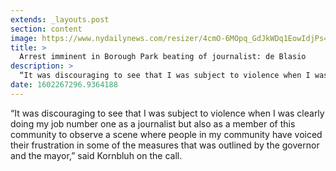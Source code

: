 ```yaml
--- 
extends: _layouts.post 
section: content 
image: https://www.nydailynews.com/resizer/4cmO-6MOpq_GdJkWDq1EowIdjPs=/1200x0/top/cloudfront-us-east-1.images.arcpublishing.com/tronc/KL7JONZNSZDXBBN5QNVOLWEIVI.JPG 
title: > 
  Arrest imminent in Borough Park beating of journalist: de Blasio 
description: > 
  “It was discouraging to see that I was subject to violence when I was clearly doing my job number one as a journalist but also as a member of this community to observe a scene where people in my community have voiced their frustration in some of the measures that was outlined by the governor and the mayor,” said Kornbluh on the call. 
date: 1602267296.9364188 
--- 
```

“It was discouraging to see that I was subject to violence when I was clearly doing my job number one as a journalist but also as a member of this community to observe a scene where people in my community have voiced their frustration in some of the measures that was outlined by the governor and the mayor,” said Kornbluh on the call.